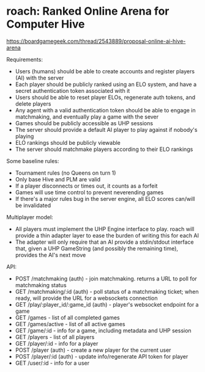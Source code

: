 roach: Ranked Online Arena for Computer Hive
============================================

https://boardgamegeek.com/thread/2543889/proposal-online-ai-hive-arena

Requirements:
* Users (humans) should be able to create accounts and register players (AI)
  with the server
* Each player should be publicly ranked using an ELO system, and have a secret
  authentication token associated with it
* Users should be able to reset player ELOs, regenerate auth tokens, and
  delete players
* Any agent with a valid authentication token should be able to engage in
  matchmaking, and eventually play a game with the sever
* Games should be publicly accessible as UHP sessions
* The server should provide a default AI player to play against if nobody's
  playing
* ELO rankings should be publicly viewable
* The server should matchmake players according to their ELO rankings

Some baseline rules:
* Tournament rules (no Queens on turn 1)
* Only base Hive and PLM are valid
* If a player disconnects or times out, it counts as a forfeit
* Games will use time control to prevent neverending games
* If there's a major rules bug in the server engine, all ELO scores can/will be
  invalidated

Multiplayer model:
* All players must implement the UHP Engine interface to play. roach will
  provide a thin adapter layer to ease the burden of writing this for each AI
* The adapter will only require that an AI provide a stdin/stdout interface
  that, given a UHP GameString (and possibly the remaining time), provides the
  AI's next move

API:
* POST /matchmaking (auth) - join matchmaking. returns a URL to poll for matchmaking
  status
* GET /matchmaking/:id (auth) - poll status of a matchmaking ticket; when ready, will
  provide the URL for a websockets connection
* GET /play/:player_id/:game_id (auth) - player's websocket endpoint for a game
* GET /games - list of all completed games
* GET /games/active - list of all active games
* GET /game/:id - info for a game, including metadata and UHP session
* GET /players - list of all players
* GET /player/:id - info for a player
* POST /player (auth) - create a new player for the current user
* POST /player/:id (auth) - update info/regenerate API token for player
* GET /user/:id - info for a user
